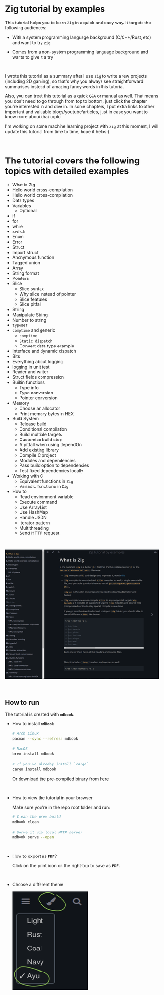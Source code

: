 # Zig tutorial by examples

This tutorial helps you to learn `Zig` in a quick and easy way. It targets the
following audiences:

- With a system programming language background (C/C++/Rust, etc) and want to
try `zig`

- Comes from a non-system programming language background and wants to give
it a try

</br>

I wrote this tutorial as a summary after I use `zig` to write a few projects
(including 2D gaming), so that's why you always see straightforward summarises
instead of amazing fancy words in this tutorial. 

Also, you can treat this tutorial as a quick `Q&A` or manual as well. That means
you don't need to go through from top to bottom, just click the chapter you're
interested in and dive in. In some chapters, I put extra links to other important
and valuable blogs/youtube/articles, just in case you want to know more about
that topic.

I'm working on some machine learning project with `zig` at this moment,  I will
update this tutorial from time to time, hope it helps:)

</br>

# The tutorial covers the following topics with detailed examples

- What is Zig
- Hello world cross-compilation
- Hello world  cross-compilation
- Data types
- Variables
    - Optional
- if
- for
- while
- switch
- Enum
- Error
- Struct
- Import struct
- Anonymous function
- Tagged union
- Array
- String format
- Pointers
- Slice
    - Slice syntax
    - Why slice instead of pointer
    - Slice features
    - Slice pitfall
- String
- Manipulate String
- Number to string
- `typedef`
- `comptime` and generic
    - `comptime`
    - `Static dispatch`
    - Convert data type example
- Interface and dynamic dispatch
- Bits
- Everything about logging
- logging in unit test
- Reader and writer
- Struct fields compression
- Builtin functions
    - Type info
    - Type conversion
    - Pointer conversion
- Memory
    - Choose an allocator
    - Print memory bytes in HEX
- Build System
    - Release build
    - Conditional compilation
    - Build multiple targets
    - Customize build step
    - A pitfall when using dependOn
    - Add existing library
    - Compile C project
    - Modules and dependencies
    - Pass build option to dependencies
    - Test fixed dependencies locally
- Working with C
    - Equivalent functions in `Zig`
    - Variadic functions in `Zig`
- How to
    - Read environment variable
    - Execute command
    - Use ArrayList
    - Use HashMap
    - Handle JSON
    - Iterator pattern
    - Multithreading
    - Send HTTP request

</br>

![chapter-preview](./readme-images/chapter-preview.png)

</br>

## How to run

The tutorial is created with **`mdbook`**.

- How to install **`mdBook`**

    ```bash
    # Arch Linux
    pacman --sync --refresh mdbook

    # MacOS
    brew install mdbook

    # If you've alreday install `cargo`
    cargo install mdbook
    ```

    Or download the pre-compiled binary from [here](https://github.com/rust-lang/mdBook/releases)

    </br>

- How to view the tutorial in your browser

  Make sure you're in the repo root folder and run:

    ```bash
    # Clean the prev build
    mdbook clean

    # Serve it via local HTTP server
    mdbook serve --open
    ```

    </br>

- How to export as **`PDF`**?

    Click on the print icon on the right-top to save as **`PDF`**.

    </br>

- Choose a different theme

    ![choose-a-theme](./readme-images/choose-a-theme.png)

    </br>

